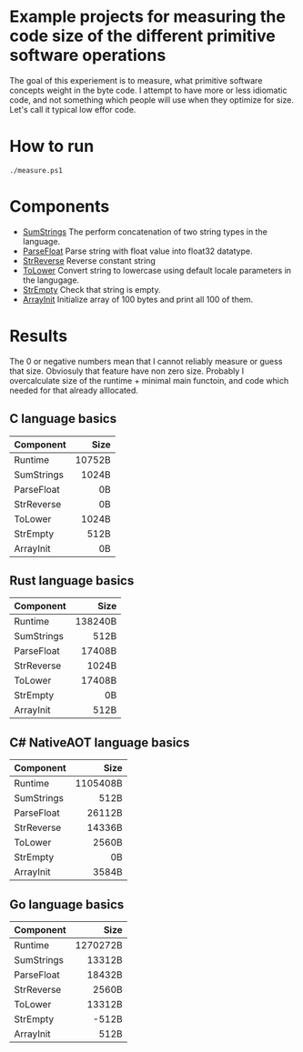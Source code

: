 Example projects for measuring the code size of the different primitive software operations
==========================

The goal of this experiement is to measure, what primitive software concepts weight in the byte code.
I attempt to have more or less idiomatic code, and not something which people will use when they optimize for size.
Let's call it typical low effor code.

# How to run
```
./measure.ps1
```

# Components

- [SumStrings](./sum_strings) The perform concatenation of two string types in the language.
- [ParseFloat](./parse_float) Parse string with float value into float32 datatype.
- [StrReverse](./strreverse) Reverse constant string
- [ToLower](./tolower) Convert string to lowercase using default locale parameters in the langugage.
- [StrEmpty](./strempty) Check that string is empty.
- [ArrayInit](./arrayinit) Initialize array of 100 bytes and print all 100 of them.

# Results

The 0 or negative numbers mean that I cannot reliably measure or guess that size. 
Obviosuly that feature have non zero size. Probably I overcalculate size of the runtime + minimal main functoin, and code which needed for that already alllocated.

## C language basics
| Component | Size |
| ------------ | -----: |
| Runtime | 10752B |
| SumStrings | 1024B |
| ParseFloat | 0B |
| StrReverse | 0B |
| ToLower | 1024B |
| StrEmpty | 512B |
| ArrayInit | 0B |

## Rust language basics
| Component | Size |
| ------------ | -----: |
| Runtime | 138240B |
| SumStrings | 512B |
| ParseFloat | 17408B |
| StrReverse | 1024B |
| ToLower | 17408B |
| StrEmpty | 0B |
| ArrayInit | 512B |

## C# NativeAOT language basics
| Component | Size |
| ------------ | -----: |
| Runtime | 1105408B |
| SumStrings | 512B |
| ParseFloat | 26112B |
| StrReverse | 14336B |
| ToLower | 2560B |
| StrEmpty | 0B |
| ArrayInit | 3584B |

## Go language basics
| Component | Size |
| ------------ | -----: |
| Runtime | 1270272B |
| SumStrings | 13312B |
| ParseFloat | 18432B |
| StrReverse | 2560B |
| ToLower | 13312B |
| StrEmpty | -512B |
| ArrayInit | 512B |